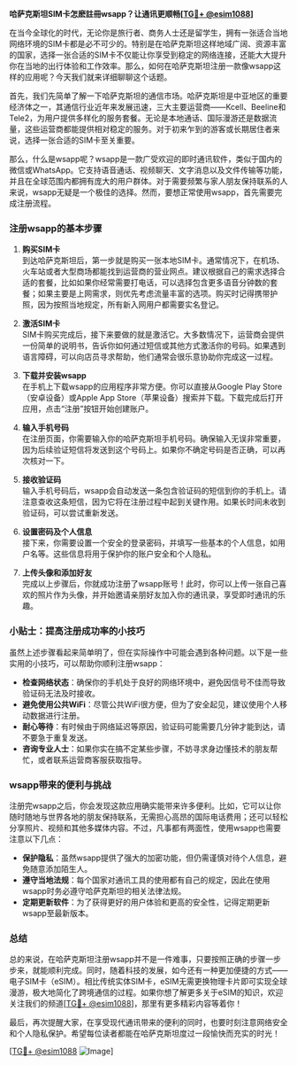 **哈萨克斯坦SIM卡怎麽註冊wsapp？让通讯更顺畅[[TG💪+ @esim1088](https://t.me/s/esim1088)]**

在当今全球化的时代，无论你是旅行者、商务人士还是留学生，拥有一张适合当地网络环境的SIM卡都是必不可少的。特别是在哈萨克斯坦这样地域广阔、资源丰富的国家，选择一张合适的SIM卡不仅能让你享受到稳定的网络连接，还能大大提升你在当地的出行体验和工作效率。那么，如何在哈萨克斯坦注册一款像wsapp这样的应用呢？今天我们就来详细聊聊这个话题。

首先，我们先简单了解一下哈萨克斯坦的通信市场。哈萨克斯坦是中亚地区的重要经济体之一，其通信行业近年来发展迅速，三大主要运营商——Kcell、Beeline和Tele2，为用户提供多样化的服务套餐。无论是本地通话、国际漫游还是数据流量，这些运营商都能提供相对稳定的服务。对于初来乍到的游客或长期居住者来说，选择一张合适的SIM卡至关重要。

那么，什么是wsapp呢？wsapp是一款广受欢迎的即时通讯软件，类似于国内的微信或WhatsApp。它支持语音通话、视频聊天、文字消息以及文件传输等功能，并且在全球范围内都拥有庞大的用户群体。对于需要频繁与家人朋友保持联系的人来说，wsapp无疑是一个极佳的选择。然而，要想正常使用wsapp，首先需要完成注册流程。

### 注册wsapp的基本步骤

1. **购买SIM卡**  
   到达哈萨克斯坦后，第一步就是购买一张本地SIM卡。通常情况下，在机场、火车站或者大型商场都能找到运营商的营业网点。建议根据自己的需求选择合适的套餐，比如如果你经常需要打电话，可以选择包含更多语音分钟数的套餐；如果主要是上网需求，则优先考虑流量丰富的选项。购买时记得携带护照，因为按照当地规定，所有新入网用户都需要实名登记。

2. **激活SIM卡**  
   SIM卡购买完成后，接下来要做的就是激活它。大多数情况下，运营商会提供一份简单的说明书，告诉你如何通过短信或其他方式激活你的号码。如果遇到语言障碍，可以向店员寻求帮助，他们通常会很乐意协助你完成这一过程。

3. **下载并安装wsapp**  
   在手机上下载wsapp的应用程序非常方便。你可以直接从Google Play Store（安卓设备）或Apple App Store（苹果设备）搜索并下载。下载完成后打开应用，点击“注册”按钮开始创建账户。

4. **输入手机号码**  
   在注册页面，你需要输入你的哈萨克斯坦手机号码。确保输入无误非常重要，因为后续验证短信将发送到这个号码上。如果你不确定号码是否正确，可以再次核对一下。

5. **接收验证码**  
   输入手机号码后，wsapp会自动发送一条包含验证码的短信到你的手机上。请注意查收这条短信，因为它将在注册过程中起到关键作用。如果长时间未收到验证码，可以尝试重新发送。

6. **设置密码及个人信息**  
   接下来，你需要设置一个安全的登录密码，并填写一些基本的个人信息，如用户名等。这些信息将用于保护你的账户安全和个人隐私。

7. **上传头像和添加好友**  
   完成以上步骤后，你就成功注册了wsapp账号！此时，你可以上传一张自己喜欢的照片作为头像，并开始邀请亲朋好友加入你的通讯录，享受即时通讯的乐趣。

### 小贴士：提高注册成功率的小技巧

虽然上述步骤看起来简单明了，但在实际操作中可能会遇到各种问题。以下是一些实用的小技巧，可以帮助你顺利注册wsapp：

- **检查网络状态**：确保你的手机处于良好的网络环境中，避免因信号不佳而导致验证码无法及时接收。
- **避免使用公共WiFi**：尽管公共WiFi很方便，但为了安全起见，建议使用个人移动数据进行注册。
- **耐心等待**：有时候由于网络延迟等原因，验证码可能需要几分钟才能到达，请不要急于重复发送。
- **咨询专业人士**：如果你实在搞不定某些步骤，不妨寻求身边懂技术的朋友帮忙，或者联系运营商客服获取指导。

### wsapp带来的便利与挑战

注册完wsapp之后，你会发现这款应用确实能带来许多便利。比如，它可以让你随时随地与世界各地的朋友保持联系，无需担心高昂的国际电话费用；还可以轻松分享照片、视频和其他多媒体内容。不过，凡事都有两面性，使用wsapp也需要注意以下几点：

- **保护隐私**：虽然wsapp提供了强大的加密功能，但仍需谨慎对待个人信息，避免随意添加陌生人。
- **遵守当地法规**：每个国家对通讯工具的使用都有自己的规定，因此在使用wsapp时务必遵守哈萨克斯坦的相关法律法规。
- **定期更新软件**：为了获得更好的用户体验和更高的安全性，记得定期更新wsapp至最新版本。

### 总结

总的来说，在哈萨克斯坦注册wsapp并不是一件难事，只要按照正确的步骤一步步来，就能顺利完成。同时，随着科技的发展，如今还有一种更加便捷的方式——电子SIM卡（eSIM）。相比传统实体SIM卡，eSIM无需更换物理卡片即可实现全球漫游，极大地简化了跨境通信的过程。如果你想了解更多关于eSIM的知识，欢迎关注我们的频道[[TG💪+ @esim1088](https://t.me/s/esim1088)]，那里有更多精彩内容等着你！

最后，再次提醒大家，在享受现代通讯带来的便利的同时，也要时刻注意网络安全和个人隐私保护。希望每位读者都能在哈萨克斯坦度过一段愉快而充实的时光！

[[TG💪+ @esim1088](https://t.me/s/esim1088) ![Image](https://i.postimg.cc/4NQfJmqS/Snipaste-2025-05-13-00-14-12.png)]